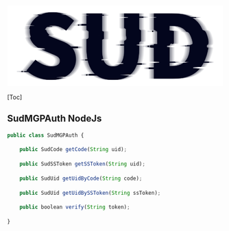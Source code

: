 #

![SUD](../../Resource/logo.png)

[Toc]

## SudMGPAuth NodeJs

```javascript
public class SudMGPAuth {

    public SudCode getCode(String uid);

    public SudSSToken getSSToken(String uid);

    public SudUid getUidByCode(String code);

    public SudUid getUidBySSToken(String ssToken);

    public boolean verify(String token);

}
```

